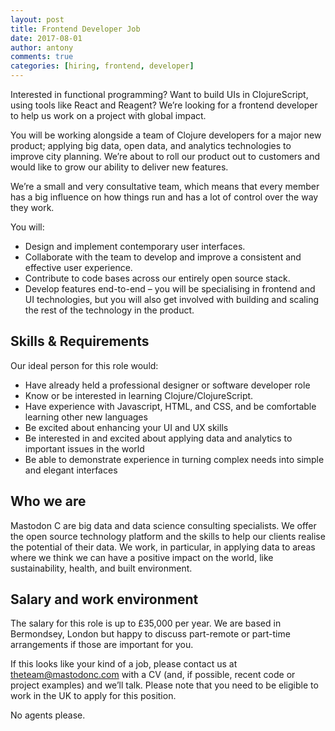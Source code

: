 ```yaml
---
layout: post
title: Frontend Developer Job
date: 2017-08-01
author: antony
comments: true
categories: [hiring, frontend, developer]
---
```


Interested in functional programming? Want to build UIs in ClojureScript, using tools like React and Reagent? We’re looking for a frontend developer to help us work on a project with global impact.

<!--more-->

You will be working alongside a team of Clojure developers for a major new product; applying big data, open data, and analytics technologies to improve city planning. We’re about to roll our product out to customers and would like to grow our ability to deliver new features.

We’re a small and very consultative team, which means that every member has a big influence on how things run and has a lot of control over the way they work.

You will:
 - Design and implement contemporary user interfaces.
 - Collaborate with the team to develop and improve a consistent and effective user experience.
 - Contribute to code bases across our entirely open source stack.
 - Develop features end-to-end – you will be specialising in frontend and UI technologies, but you will also get involved with building and scaling the rest of the technology in the product.

## Skills & Requirements

Our ideal person for this role would:
 - Have already held a professional designer or software developer role
 - Know or be interested in learning Clojure/ClojureScript.
 - Have experience with Javascript, HTML, and CSS, and be comfortable learning other new languages
 - Be excited about enhancing your UI and UX skills
 - Be interested in and excited about applying data and analytics to important issues in the world
 - Be able to demonstrate experience in turning complex needs into simple and elegant interfaces

## Who we are

Mastodon C are big data and data science consulting specialists. We offer the open source technology platform and the skills to help our clients realise the potential of their data. We work, in particular, in applying data to areas where we think we can have a positive impact on the world, like sustainability, health, and built environment.

## Salary and work environment

The salary for this role is up to £35,000 per year. We are based in Bermondsey, London but happy to discuss part-remote or part-time arrangements if those are important for you.

If this looks like your kind of a job, please contact us at theteam@mastodonc.com with a CV (and, if possible, recent code or project examples) and we’ll talk.
Please note that you need to be eligible to work in the UK to apply for this position.

No agents please.
